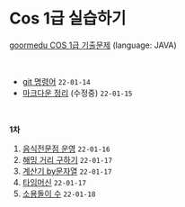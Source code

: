 # Cos 1급 실습하기

[goormedu COS 1급 기출문제](https://edu.goorm.io/learn/lecture/17301/cos-pro-1%EA%B8%89-%EA%B8%B0%EC%B6%9C%EB%AC%B8%EC%A0%9C-java) (language: JAVA)

<br>

- [git 명령어](./Git/git_bash.md) `22-01-14`
- [마크다운 정리](./Markdown/markdown.md) (수정중) `22-01-15`


<br>


**1차**

1. [음식전문점 운영](./1/1.md) `22-01-16`
2. [해밍 거리 구하기](./1/2.md) `22-01-17`
3. [계산기 by문자열](./1/3.md) `22-01-17`
4. [타임머신](./1/4.md) `22-01-17`
5. [소용돌이 수](./1/5.md) `22-01-18`
